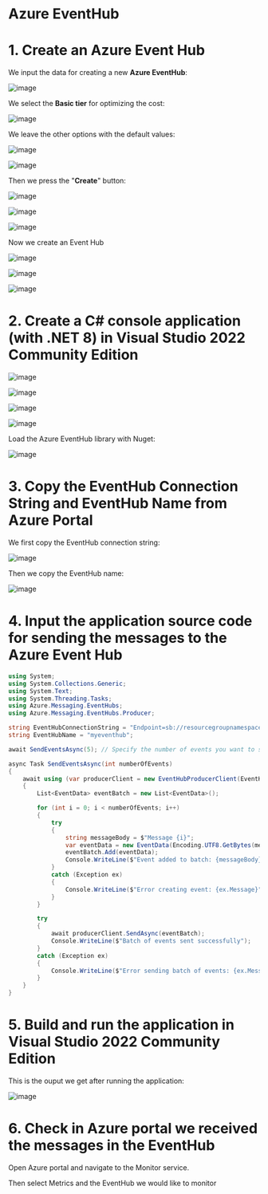 # Azure EventHub

# 1. Create an Azure Event Hub

We input the data for creating a new **Azure EventHub**:

![image](https://github.com/luiscoco/Azure_EventHub/assets/32194879/73e5e771-b63d-4cea-abe9-786cc46c331f)

We select the **Basic tier** for optimizing the cost:

![image](https://github.com/luiscoco/Azure_EventHub/assets/32194879/358c4036-fd46-44b0-aba2-f6084a288bd0)

We leave the other options with the default values:

![image](https://github.com/luiscoco/Azure_EventHub/assets/32194879/42c982bc-58cc-4b6b-8355-c608e8ce43c3)

![image](https://github.com/luiscoco/Azure_EventHub/assets/32194879/42c6da99-5565-40df-a222-b089994041f1)

Then we press the "**Create**" button:

![image](https://github.com/luiscoco/Azure_EventHub/assets/32194879/c51483d9-1a4e-4874-b7f9-122e067db790)

![image](https://github.com/luiscoco/Azure_EventHub/assets/32194879/8aa1372f-47e4-4a71-ae9a-a5b86dd665e3)

![image](https://github.com/luiscoco/Azure_EventHub/assets/32194879/beda6c87-08bd-4278-8be6-16beadc0359e)

Now we create an Event Hub

![image](https://github.com/luiscoco/Azure_EventHub/assets/32194879/a6af56eb-476d-4403-b88f-b7472a9af8ac)

![image](https://github.com/luiscoco/Azure_EventHub/assets/32194879/4a4a14bf-67e2-4b45-9378-39ca3d8c6a4b)

![image](https://github.com/luiscoco/Azure_EventHub/assets/32194879/9a885d2c-2bbf-469f-8b4c-fe60ce5e42d8)

# 2. Create a C# console application (with .NET 8) in Visual Studio 2022 Community Edition

![image](https://github.com/luiscoco/Azure_EventHub/assets/32194879/dc12bdb8-c1b3-4f1d-8df2-42fa798fa3cd)

![image](https://github.com/luiscoco/Azure_EventHub/assets/32194879/2348157a-e2f6-44c7-9de6-64304813a852)

![image](https://github.com/luiscoco/Azure_EventHub/assets/32194879/05daad0a-8dec-4119-8f90-8c0cd6cab158)

![image](https://github.com/luiscoco/Azure_EventHub/assets/32194879/be31e079-d8ac-47eb-8238-7bb2107a2485)

Load the Azure EventHub library with Nuget:

![image](https://github.com/luiscoco/Azure_EventHub/assets/32194879/355c3988-776e-44eb-a0e2-a691327b4971)

# 3. Copy the EventHub Connection String and EventHub Name from Azure Portal

We first copy the EventHub connection string:

![image](https://github.com/luiscoco/Azure_EventHub/assets/32194879/9fb020a7-238f-4808-8dbd-865768245aaf)

Then we copy the EventHub name:

![image](https://github.com/luiscoco/Azure_EventHub/assets/32194879/03e2cd33-46e4-4e3c-8a50-05728624ac86)

# 4. Input the application source code for sending the messages to the Azure Event Hub

```csharp
using System;
using System.Collections.Generic;
using System.Text;
using System.Threading.Tasks;
using Azure.Messaging.EventHubs;
using Azure.Messaging.EventHubs.Producer;

string EventHubConnectionString = "Endpoint=sb://resourcegroupnamespace1.servicebus.windows.net/;SharedAccessKeyName=RootManageSharedAccessKey;SharedAccessKey=ojE7f1xAMJ2gpwK1zmsdwkQ4YdC65bhQR+AEhJX8PDM=";
string EventHubName = "myeventhub";

await SendEventsAsync(5); // Specify the number of events you want to send

async Task SendEventsAsync(int numberOfEvents)
{
    await using (var producerClient = new EventHubProducerClient(EventHubConnectionString, EventHubName))
    {
        List<EventData> eventBatch = new List<EventData>();

        for (int i = 0; i < numberOfEvents; i++)
        {
            try
            {
                string messageBody = $"Message {i}";
                var eventData = new EventData(Encoding.UTF8.GetBytes(messageBody));
                eventBatch.Add(eventData);
                Console.WriteLine($"Event added to batch: {messageBody}");
            }
            catch (Exception ex)
            {
                Console.WriteLine($"Error creating event: {ex.Message}");
            }
        }

        try
        {
            await producerClient.SendAsync(eventBatch);
            Console.WriteLine($"Batch of events sent successfully");
        }
        catch (Exception ex)
        {
            Console.WriteLine($"Error sending batch of events: {ex.Message}");
        }
    }
}
```

# 5. Build and run the application in Visual Studio 2022 Community Edition

This is the ouput we get after running the application:

![image](https://github.com/luiscoco/Azure_EventHub/assets/32194879/b7f44bd2-7ad9-45eb-9f97-6d00a64d666a)

# 6. Check in Azure portal we received the messages in the EventHub

Open Azure portal and navigate to the Monitor service. 

Then select Metrics and the EventHub we would like to monitor

